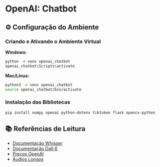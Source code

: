 # OpenAI: Chatbot

## ⚙️ Configuração do Ambiente

### Criando e Ativando o Ambiente Virtual

**Windows:**
```bash
python -m venv openai_chatbot
openai_chatbot\Scripts\activate
```

**Mac/Linux:**
```bash
python3 -m venv openai_chatbot
source openai_chatbot/bin/activate
```

### Instalação das Bibliotecas

```bash
pip install numpy openai python-dotenv tiktoken flask opencv-python
```

## 📚 Referências de Leitura

- [Documentação Whisper](https://openai.com/research/whisper)
- [Documentação Dall-E](https://openai.com/research/dall-e)
- [Preços OpenAI](https://openai.com/pricing)
- [Áudios Longos](https://platform.openai.com/docs/guides/speech-to-text/prompting)
